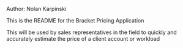 Author: Nolan Karpinski

This is the README for the Bracket Pricing Application

This will be used by sales representatives in the field to quickly and accurately estimate the price of a client account or workload